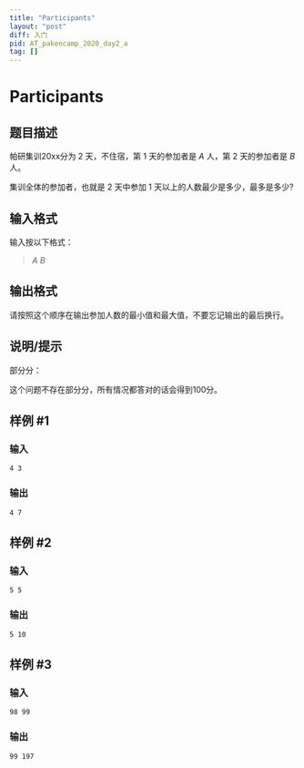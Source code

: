 ```yaml
---
title: "Participants"
layout: "post"
diff: 入门
pid: AT_pakencamp_2020_day2_a
tag: []
---
```


# Participants

## 题目描述

帕研集训20xx分为 $2$ 天，不住宿，第 $1$ 天的参加者是 $A$ 人，第 $2$ 天的参加者是 $B$ 人。

集训全体的参加者，也就是 $2$ 天中参加 $1$ 天以上的人数最少是多少，最多是多少?

## 输入格式

输入按以下格式：

> $A$ $B$

## 输出格式

请按照这个顺序在输出参加人数的最小值和最大值，不要忘记输出的最后换行。

## 说明/提示

部分分：

这个问题不存在部分分，所有情况都答对的话会得到100分。

## 样例 #1

### 输入

```
4 3
```

### 输出

```
4 7
```

## 样例 #2

### 输入

```
5 5
```

### 输出

```
5 10
```

## 样例 #3

### 输入

```
98 99
```

### 输出

```
99 197
```

